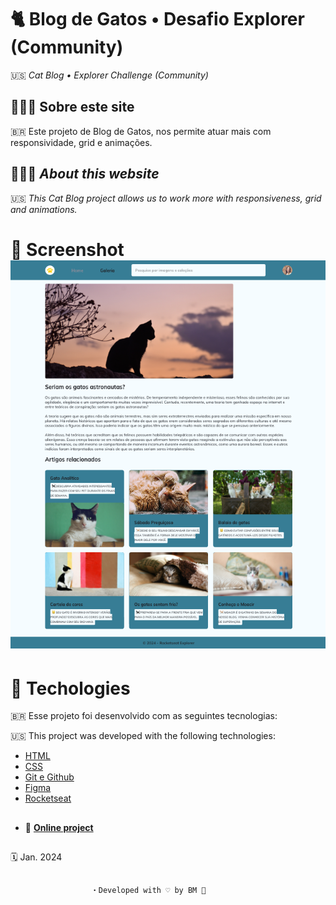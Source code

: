 # 🐈 Blog de Gatos • Desafio Explorer (Community)
🇺🇸 _Cat Blog • Explorer Challenge (Community)_

## 👩🏻‍💻 Sobre este site

🇧🇷 Este projeto de Blog de Gatos, nos permite atuar mais com responsividade, grid e animações. 

## 👩🏻‍💻 _About this website_ 
🇺🇸 _This Cat Blog project allows us to work more with responsiveness, grid and animations._

# 📸 Screenshot ![](../images/tela1.png)

# 🚀 Techologies
🇧🇷 Esse projeto foi desenvolvido com as seguintes tecnologias: 

🇺🇸 This project was developed with the following technologies: 

- [HTML](../index.html)
- [CSS](../style.css)
- [Git e Github](https://github.com/)
- [Figma](www.figma.com)
- [Rocketseat](www.rocketseat.com.br)

##

- 🔗 **[Online project](../index.html)**

##
🗓️ Jan. 2024

## 
                      ・Developed with ♡ by BM 🐾